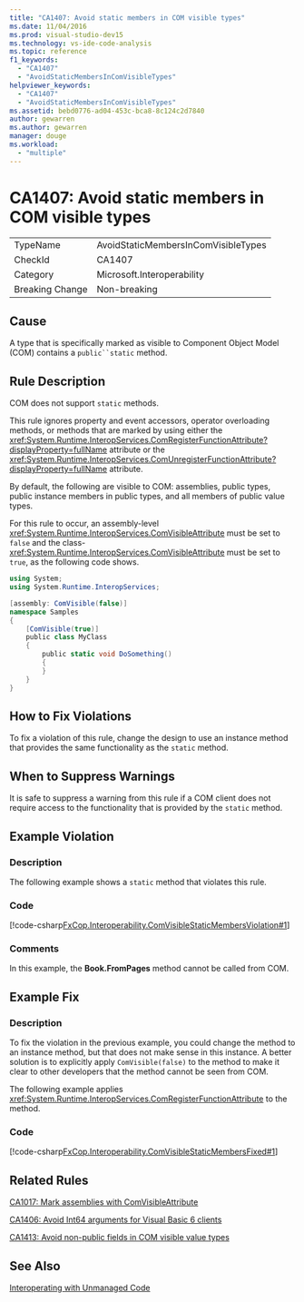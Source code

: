 ```yaml
---
title: "CA1407: Avoid static members in COM visible types"
ms.date: 11/04/2016
ms.prod: visual-studio-dev15
ms.technology: vs-ide-code-analysis
ms.topic: reference
f1_keywords:
  - "CA1407"
  - "AvoidStaticMembersInComVisibleTypes"
helpviewer_keywords:
  - "CA1407"
  - "AvoidStaticMembersInComVisibleTypes"
ms.assetid: bebd0776-ad04-453c-bca8-8c124c2d7840
author: gewarren
ms.author: gewarren
manager: douge
ms.workload:
  - "multiple"
---
```

# CA1407: Avoid static members in COM visible types
|||
|-|-|
|TypeName|AvoidStaticMembersInComVisibleTypes|
|CheckId|CA1407|
|Category|Microsoft.Interoperability|
|Breaking Change|Non-breaking|

## Cause
 A type that is specifically marked as visible to Component Object Model (COM) contains a `public``static` method.

## Rule Description
 COM does not support `static` methods.

 This rule ignores property and event accessors, operator overloading methods, or methods that are marked by using either the <xref:System.Runtime.InteropServices.ComRegisterFunctionAttribute?displayProperty=fullName> attribute or the <xref:System.Runtime.InteropServices.ComUnregisterFunctionAttribute?displayProperty=fullName> attribute.

 By default, the following are visible to COM: assemblies, public types, public instance members in public types, and all members of public value types.

 For this rule to occur, an assembly-level <xref:System.Runtime.InteropServices.ComVisibleAttribute> must be set to `false` and the class- <xref:System.Runtime.InteropServices.ComVisibleAttribute> must be set to `true`, as the following code shows.

```csharp
using System;
using System.Runtime.InteropServices;

[assembly: ComVisible(false)]
namespace Samples
{
    [ComVisible(true)]
    public class MyClass
    {
        public static void DoSomething()
        {
        }
    }
}
```

## How to Fix Violations
 To fix a violation of this rule, change the design to use an instance method that provides the same functionality as the `static` method.

## When to Suppress Warnings
 It is safe to suppress a warning from this rule if a COM client does not require access to the functionality that is provided by the `static` method.

## Example Violation

### Description
 The following example shows a `static` method that violates this rule.

### Code
 [!code-csharp[FxCop.Interoperability.ComVisibleStaticMembersViolation#1](../code-quality/codesnippet/CSharp/ca1407-avoid-static-members-in-com-visible-types_1.cs)]

### Comments
 In this example, the **Book.FromPages** method cannot be called from COM.

## Example Fix

### Description
 To fix the violation in the previous example, you could change the method to an instance method, but that does not make sense in this instance. A better solution is to explicitly apply `ComVisible(false)` to the method to make it clear to other developers that the method cannot be seen from COM.

 The following example applies <xref:System.Runtime.InteropServices.ComRegisterFunctionAttribute> to the method.

### Code
 [!code-csharp[FxCop.Interoperability.ComVisibleStaticMembersFixed#1](../code-quality/codesnippet/CSharp/ca1407-avoid-static-members-in-com-visible-types_2.cs)]

## Related Rules
 [CA1017: Mark assemblies with ComVisibleAttribute](../code-quality/ca1017-mark-assemblies-with-comvisibleattribute.md)

 [CA1406: Avoid Int64 arguments for Visual Basic 6 clients](../code-quality/ca1406-avoid-int64-arguments-for-visual-basic-6-clients.md)

 [CA1413: Avoid non-public fields in COM visible value types](../code-quality/ca1413-avoid-non-public-fields-in-com-visible-value-types.md)

## See Also
 [Interoperating with Unmanaged Code](/dotnet/framework/interop/index)